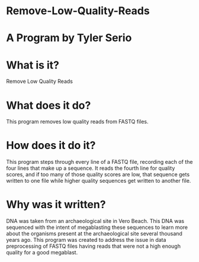 # Remove-Low-Quality-Reads
# A Program by Tyler Serio

# What is it?
Remove Low Quality Reads

# What does it do?
This program removes low quality reads from FASTQ files.

# How does it do it?
This program steps through every line of a FASTQ file, recording each of the four lines that make up a sequence. It reads the fourth line for quality scores, and if too many of those quality scores are low, that sequence gets written to one file while higher quality sequences get written to another file.

# Why was it written?
DNA was taken from an archaeological site in Vero Beach. This DNA was sequenced with the intent of megablasting these sequences to learn more about the organisms present at the archaeological site several thousand years ago. This program was created to address the issue in data preprocessing of FASTQ files having reads that were not a high enough quality for a good megablast. 
